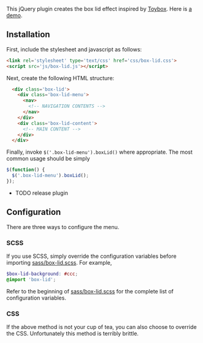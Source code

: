 This jQuery plugin creates the box lid effect inspired by
[Toybox](http://www.toybox.co.nz/). Here is [a demo][demo].

## Installation

First, include the stylesheet and javascript as follows:

```html
<link rel='stylesheet' type='text/css' href='css/box-lid.css'>
<script src='js/box-lid.js'></script>
```

Next, create the following HTML structure:

```html
  <div class='box-lid'>
    <div class='box-lid-menu'>
      <nav>
        <!-- NAVIGATION CONTENTS -->
      </nav>
    </div>
    <div class='box-lid-content'>
      <!-- MAIN CONTENT -->
    </div>
  </div>
```

Finally, invoke `$('.box-lid-menu').boxLid()` where appropriate. The most
common usage should be simply

```js
$(function() {
  $('.box-lid-menu').boxLid();
});
```

- TODO release plugin

## Configuration

There are three ways to configure the menu.

### SCSS
If you use SCSS, simply override the configuration variables before importing
[sass/box-lid.scss][sass]. For example,

```scss
$box-lid-background: #ccc;
@import 'box-lid';
```

Refer to the beginning of [sass/box-lid.scss][sass] for the complete list of
configuration variables.

### CSS
If the above method is not your cup of tea, you can also choose to override the CSS.
Unfortunately this method is terribly brittle.

  [demo]: http://jimjh.github.io/box-lid/
  [sass]: https://github.com/jimjh/box-lid/blob/master/sass/box-lid.scss
